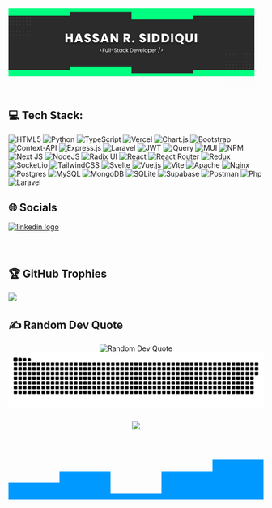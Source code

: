 <svg width="676" height="221" viewBox="0 0 676 221" fill="none" xmlns="http://www.w3.org/2000/svg">
<g clip-path="url(#clip0_1_4917)">
<rect width="652" height="180" fill="#2A2B2A"/>
<g filter="url(#filter0_d_1_4917)">
<path d="M170.44 67.536V90H164.968V80.752H156.456V90H150.984V67.536H156.456V76.336H164.968V67.536H170.44ZM190.294 86.032H181.91L180.566 90H174.838L182.966 67.536H189.302L197.43 90H191.638L190.294 86.032ZM188.886 81.808L186.102 73.584L183.35 81.808H188.886ZM209.952 90.224C208.309 90.224 206.837 89.9573 205.536 89.424C204.235 88.8907 203.189 88.1013 202.4 87.056C201.632 86.0107 201.227 84.752 201.184 83.28H207.008C207.093 84.112 207.381 84.752 207.872 85.2C208.363 85.6267 209.003 85.84 209.792 85.84C210.603 85.84 211.243 85.6587 211.712 85.296C212.181 84.912 212.416 84.3893 212.416 83.728C212.416 83.1733 212.224 82.7147 211.84 82.352C211.477 81.9893 211.019 81.6907 210.464 81.456C209.931 81.2213 209.163 80.9547 208.16 80.656C206.709 80.208 205.525 79.76 204.608 79.312C203.691 78.864 202.901 78.2027 202.24 77.328C201.579 76.4533 201.248 75.312 201.248 73.904C201.248 71.8133 202.005 70.1813 203.52 69.008C205.035 67.8133 207.008 67.216 209.44 67.216C211.915 67.216 213.909 67.8133 215.424 69.008C216.939 70.1813 217.749 71.824 217.856 73.936H211.936C211.893 73.2107 211.627 72.6453 211.136 72.24C210.645 71.8133 210.016 71.6 209.248 71.6C208.587 71.6 208.053 71.7813 207.648 72.144C207.243 72.4853 207.04 72.9867 207.04 73.648C207.04 74.3733 207.381 74.9387 208.064 75.344C208.747 75.7493 209.813 76.1867 211.264 76.656C212.715 77.1467 213.888 77.616 214.784 78.064C215.701 78.512 216.491 79.1627 217.152 80.016C217.813 80.8693 218.144 81.968 218.144 83.312C218.144 84.592 217.813 85.7547 217.152 86.8C216.512 87.8453 215.573 88.6773 214.336 89.296C213.099 89.9147 211.637 90.224 209.952 90.224ZM231.56 90.224C229.917 90.224 228.445 89.9573 227.144 89.424C225.842 88.8907 224.797 88.1013 224.008 87.056C223.24 86.0107 222.834 84.752 222.792 83.28H228.616C228.701 84.112 228.989 84.752 229.48 85.2C229.97 85.6267 230.61 85.84 231.4 85.84C232.21 85.84 232.85 85.6587 233.32 85.296C233.789 84.912 234.024 84.3893 234.024 83.728C234.024 83.1733 233.832 82.7147 233.448 82.352C233.085 81.9893 232.626 81.6907 232.072 81.456C231.538 81.2213 230.77 80.9547 229.768 80.656C228.317 80.208 227.133 79.76 226.216 79.312C225.298 78.864 224.509 78.2027 223.848 77.328C223.186 76.4533 222.856 75.312 222.856 73.904C222.856 71.8133 223.613 70.1813 225.128 69.008C226.642 67.8133 228.616 67.216 231.048 67.216C233.522 67.216 235.517 67.8133 237.032 69.008C238.546 70.1813 239.357 71.824 239.464 73.936H233.544C233.501 73.2107 233.234 72.6453 232.744 72.24C232.253 71.8133 231.624 71.6 230.856 71.6C230.194 71.6 229.661 71.7813 229.256 72.144C228.85 72.4853 228.648 72.9867 228.648 73.648C228.648 74.3733 228.989 74.9387 229.672 75.344C230.354 75.7493 231.421 76.1867 232.872 76.656C234.322 77.1467 235.496 77.616 236.392 78.064C237.309 78.512 238.098 79.1627 238.76 80.016C239.421 80.8693 239.752 81.968 239.752 83.312C239.752 84.592 239.421 85.7547 238.76 86.8C238.12 87.8453 237.181 88.6773 235.944 89.296C234.706 89.9147 233.245 90.224 231.56 90.224ZM259.023 86.032H250.639L249.295 90H243.567L251.695 67.536H258.031L266.159 90H260.367L259.023 86.032ZM257.615 81.808L254.831 73.584L252.079 81.808H257.615ZM290.649 90H285.177L276.025 76.144V90H270.553V67.536H276.025L285.177 81.456V67.536H290.649V90ZM316.693 90L312.021 81.52H310.709V90H305.237V67.536H314.421C316.191 67.536 317.695 67.8453 318.933 68.464C320.191 69.0827 321.13 69.936 321.749 71.024C322.367 72.0907 322.677 73.2853 322.677 74.608C322.677 76.1013 322.25 77.4347 321.397 78.608C320.565 79.7813 319.327 80.6133 317.685 81.104L322.869 90H316.693ZM310.709 77.648H314.101C315.103 77.648 315.85 77.4027 316.341 76.912C316.853 76.4213 317.109 75.728 317.109 74.832C317.109 73.9787 316.853 73.3067 316.341 72.816C315.85 72.3253 315.103 72.08 314.101 72.08H310.709V77.648ZM330.592 90.256C329.632 90.256 328.842 89.9787 328.224 89.424C327.626 88.848 327.328 88.144 327.328 87.312C327.328 86.4587 327.626 85.744 328.224 85.168C328.842 84.592 329.632 84.304 330.592 84.304C331.53 84.304 332.298 84.592 332.896 85.168C333.514 85.744 333.824 86.4587 333.824 87.312C333.824 88.144 333.514 88.848 332.896 89.424C332.298 89.9787 331.53 90.256 330.592 90.256ZM355.812 90.224C354.169 90.224 352.697 89.9573 351.396 89.424C350.095 88.8907 349.049 88.1013 348.26 87.056C347.492 86.0107 347.087 84.752 347.044 83.28H352.868C352.953 84.112 353.241 84.752 353.732 85.2C354.223 85.6267 354.863 85.84 355.652 85.84C356.463 85.84 357.103 85.6587 357.572 85.296C358.041 84.912 358.276 84.3893 358.276 83.728C358.276 83.1733 358.084 82.7147 357.7 82.352C357.337 81.9893 356.879 81.6907 356.324 81.456C355.791 81.2213 355.023 80.9547 354.02 80.656C352.569 80.208 351.385 79.76 350.468 79.312C349.551 78.864 348.761 78.2027 348.1 77.328C347.439 76.4533 347.108 75.312 347.108 73.904C347.108 71.8133 347.865 70.1813 349.38 69.008C350.895 67.8133 352.868 67.216 355.3 67.216C357.775 67.216 359.769 67.8133 361.284 69.008C362.799 70.1813 363.609 71.824 363.716 73.936H357.796C357.753 73.2107 357.487 72.6453 356.996 72.24C356.505 71.8133 355.876 71.6 355.108 71.6C354.447 71.6 353.913 71.7813 353.508 72.144C353.103 72.4853 352.9 72.9867 352.9 73.648C352.9 74.3733 353.241 74.9387 353.924 75.344C354.607 75.7493 355.673 76.1867 357.124 76.656C358.575 77.1467 359.748 77.616 360.644 78.064C361.561 78.512 362.351 79.1627 363.012 80.016C363.673 80.8693 364.004 81.968 364.004 83.312C364.004 84.592 363.673 85.7547 363.012 86.8C362.372 87.8453 361.433 88.6773 360.196 89.296C358.959 89.9147 357.497 90.224 355.812 90.224ZM374.763 67.536V90H369.291V67.536H374.763ZM389.065 67.536C391.433 67.536 393.502 68.0053 395.273 68.944C397.044 69.8827 398.409 71.2053 399.369 72.912C400.35 74.5973 400.841 76.5493 400.841 78.768C400.841 80.9653 400.35 82.9173 399.369 84.624C398.409 86.3307 397.033 87.6533 395.241 88.592C393.47 89.5307 391.412 90 389.065 90H380.649V67.536H389.065ZM388.713 85.264C390.782 85.264 392.393 84.6987 393.545 83.568C394.697 82.4373 395.273 80.8373 395.273 78.768C395.273 76.6987 394.697 75.088 393.545 73.936C392.393 72.784 390.782 72.208 388.713 72.208H386.121V85.264H388.713ZM414.235 67.536C416.603 67.536 418.672 68.0053 420.443 68.944C422.214 69.8827 423.579 71.2053 424.539 72.912C425.52 74.5973 426.011 76.5493 426.011 78.768C426.011 80.9653 425.52 82.9173 424.539 84.624C423.579 86.3307 422.203 87.6533 420.411 88.592C418.64 89.5307 416.582 90 414.235 90H405.819V67.536H414.235ZM413.883 85.264C415.952 85.264 417.563 84.6987 418.715 83.568C419.867 82.4373 420.443 80.8373 420.443 78.768C420.443 76.6987 419.867 75.088 418.715 73.936C417.563 72.784 415.952 72.208 413.883 72.208H411.291V85.264H413.883ZM436.461 67.536V90H430.989V67.536H436.461ZM458.346 93.84L455.466 89.968C454.613 90.1387 453.781 90.224 452.97 90.224C450.858 90.224 448.917 89.7333 447.146 88.752C445.397 87.7707 444 86.4053 442.954 84.656C441.93 82.8853 441.418 80.9013 441.418 78.704C441.418 76.5067 441.93 74.5333 442.954 72.784C444 71.0347 445.397 69.6693 447.146 68.688C448.917 67.7067 450.858 67.216 452.97 67.216C455.082 67.216 457.013 67.7067 458.762 68.688C460.533 69.6693 461.92 71.0347 462.922 72.784C463.946 74.5333 464.458 76.5067 464.458 78.704C464.458 80.624 464.064 82.384 463.274 83.984C462.506 85.5627 461.429 86.8747 460.042 87.92L464.97 93.84H458.346ZM447.018 78.704C447.018 80.688 447.552 82.2773 448.618 83.472C449.706 84.6453 451.157 85.232 452.97 85.232C454.762 85.232 456.192 84.6347 457.258 83.44C458.346 82.2453 458.89 80.6667 458.89 78.704C458.89 76.72 458.346 75.1413 457.258 73.968C456.192 72.7733 454.762 72.176 452.97 72.176C451.157 72.176 449.706 72.7627 448.618 73.936C447.552 75.1093 447.018 76.6987 447.018 78.704ZM474.861 67.536V80.976C474.861 82.32 475.192 83.3547 475.853 84.08C476.515 84.8053 477.485 85.168 478.765 85.168C480.045 85.168 481.027 84.8053 481.709 84.08C482.392 83.3547 482.733 82.32 482.733 80.976V67.536H488.205V80.944C488.205 82.9493 487.779 84.6453 486.925 86.032C486.072 87.4187 484.92 88.464 483.469 89.168C482.04 89.872 480.44 90.224 478.669 90.224C476.899 90.224 475.309 89.8827 473.901 89.2C472.515 88.496 471.416 87.4507 470.605 86.064C469.795 84.656 469.389 82.9493 469.389 80.944V67.536H474.861ZM499.44 67.536V90H493.968V67.536H499.44Z" fill="white"/>
</g>
<g filter="url(#filter1_d_1_4917)">
<path d="M245.55 114.096L242.176 110.876L245.55 107.67H247.16L243.772 110.876L247.16 114.096H245.55ZM255.36 106.242V107.278H251.118V110.568H254.562V111.604H251.118V116H249.844V106.242H255.36ZM263.702 108.328V116H262.428V114.866C262.186 115.258 261.845 115.566 261.406 115.79C260.977 116.005 260.501 116.112 259.978 116.112C259.381 116.112 258.844 115.991 258.368 115.748C257.892 115.496 257.514 115.123 257.234 114.628C256.964 114.133 256.828 113.531 256.828 112.822V108.328H258.088V112.654C258.088 113.41 258.28 113.993 258.662 114.404C259.045 114.805 259.568 115.006 260.23 115.006C260.912 115.006 261.448 114.796 261.84 114.376C262.232 113.956 262.428 113.345 262.428 112.542V108.328H263.702ZM267.127 105.64V116H265.853V105.64H267.127ZM270.573 105.64V116H269.299V105.64H270.573ZM278.064 110.33V111.408H272.478V110.33H278.064ZM283.549 116.098C282.905 116.098 282.326 115.986 281.813 115.762C281.309 115.529 280.912 115.211 280.623 114.81C280.334 114.399 280.184 113.928 280.175 113.396H281.533C281.58 113.853 281.766 114.241 282.093 114.558C282.429 114.866 282.914 115.02 283.549 115.02C284.156 115.02 284.632 114.871 284.977 114.572C285.332 114.264 285.509 113.872 285.509 113.396C285.509 113.023 285.406 112.719 285.201 112.486C284.996 112.253 284.739 112.075 284.431 111.954C284.123 111.833 283.708 111.702 283.185 111.562C282.541 111.394 282.023 111.226 281.631 111.058C281.248 110.89 280.917 110.629 280.637 110.274C280.366 109.91 280.231 109.425 280.231 108.818C280.231 108.286 280.366 107.815 280.637 107.404C280.908 106.993 281.286 106.676 281.771 106.452C282.266 106.228 282.83 106.116 283.465 106.116C284.38 106.116 285.126 106.345 285.705 106.802C286.293 107.259 286.624 107.866 286.699 108.622H285.299C285.252 108.249 285.056 107.922 284.711 107.642C284.366 107.353 283.908 107.208 283.339 107.208C282.807 107.208 282.373 107.348 282.037 107.628C281.701 107.899 281.533 108.281 281.533 108.776C281.533 109.131 281.631 109.42 281.827 109.644C282.032 109.868 282.28 110.041 282.569 110.162C282.868 110.274 283.283 110.405 283.815 110.554C284.459 110.731 284.977 110.909 285.369 111.086C285.761 111.254 286.097 111.52 286.377 111.884C286.657 112.239 286.797 112.724 286.797 113.34C286.797 113.816 286.671 114.264 286.419 114.684C286.167 115.104 285.794 115.445 285.299 115.706C284.804 115.967 284.221 116.098 283.549 116.098ZM290.226 109.378V113.9C290.226 114.273 290.305 114.539 290.464 114.698C290.622 114.847 290.898 114.922 291.29 114.922H292.228V116H291.08C290.37 116 289.838 115.837 289.484 115.51C289.129 115.183 288.952 114.647 288.952 113.9V109.378H287.958V108.328H288.952V106.396H290.226V108.328H292.228V109.378H290.226ZM293.295 112.136C293.295 111.352 293.454 110.666 293.771 110.078C294.089 109.481 294.523 109.019 295.073 108.692C295.633 108.365 296.254 108.202 296.935 108.202C297.607 108.202 298.191 108.347 298.685 108.636C299.18 108.925 299.549 109.289 299.791 109.728V108.328H301.079V116H299.791V114.572C299.539 115.02 299.161 115.393 298.657 115.692C298.163 115.981 297.584 116.126 296.921 116.126C296.24 116.126 295.624 115.958 295.073 115.622C294.523 115.286 294.089 114.815 293.771 114.208C293.454 113.601 293.295 112.911 293.295 112.136ZM299.791 112.15C299.791 111.571 299.675 111.067 299.441 110.638C299.208 110.209 298.891 109.882 298.489 109.658C298.097 109.425 297.663 109.308 297.187 109.308C296.711 109.308 296.277 109.42 295.885 109.644C295.493 109.868 295.181 110.195 294.947 110.624C294.714 111.053 294.597 111.557 294.597 112.136C294.597 112.724 294.714 113.237 294.947 113.676C295.181 114.105 295.493 114.437 295.885 114.67C296.277 114.894 296.711 115.006 297.187 115.006C297.663 115.006 298.097 114.894 298.489 114.67C298.891 114.437 299.208 114.105 299.441 113.676C299.675 113.237 299.791 112.729 299.791 112.15ZM302.756 112.15C302.756 111.357 302.915 110.666 303.232 110.078C303.55 109.481 303.988 109.019 304.548 108.692C305.118 108.365 305.766 108.202 306.494 108.202C307.437 108.202 308.212 108.431 308.818 108.888C309.434 109.345 309.84 109.98 310.036 110.792H308.664C308.534 110.325 308.277 109.957 307.894 109.686C307.521 109.415 307.054 109.28 306.494 109.28C305.766 109.28 305.178 109.532 304.73 110.036C304.282 110.531 304.058 111.235 304.058 112.15C304.058 113.074 304.282 113.788 304.73 114.292C305.178 114.796 305.766 115.048 306.494 115.048C307.054 115.048 307.521 114.917 307.894 114.656C308.268 114.395 308.524 114.021 308.664 113.536H310.036C309.831 114.32 309.42 114.95 308.804 115.426C308.188 115.893 307.418 116.126 306.494 116.126C305.766 116.126 305.118 115.963 304.548 115.636C303.988 115.309 303.55 114.847 303.232 114.25C302.915 113.653 302.756 112.953 302.756 112.15ZM316.02 116L313.01 112.612V116H311.736V105.64H313.01V111.73L315.964 108.328H317.742L314.13 112.15L317.756 116H316.02ZM325.712 106.242C326.776 106.242 327.695 106.443 328.47 106.844C329.254 107.236 329.851 107.801 330.262 108.538C330.682 109.275 330.892 110.143 330.892 111.142C330.892 112.141 330.682 113.009 330.262 113.746C329.851 114.474 329.254 115.034 328.47 115.426C327.695 115.809 326.776 116 325.712 116H322.674V106.242H325.712ZM325.712 114.95C326.972 114.95 327.933 114.619 328.596 113.956C329.258 113.284 329.59 112.346 329.59 111.142C329.59 109.929 329.254 108.981 328.582 108.3C327.919 107.619 326.962 107.278 325.712 107.278H323.948V114.95H325.712ZM339.572 111.87C339.572 112.113 339.558 112.369 339.53 112.64H333.398C333.445 113.396 333.701 113.989 334.168 114.418C334.644 114.838 335.218 115.048 335.89 115.048C336.441 115.048 336.898 114.922 337.262 114.67C337.635 114.409 337.897 114.063 338.046 113.634H339.418C339.213 114.371 338.802 114.973 338.186 115.44C337.57 115.897 336.805 116.126 335.89 116.126C335.162 116.126 334.509 115.963 333.93 115.636C333.361 115.309 332.913 114.847 332.586 114.25C332.259 113.643 332.096 112.943 332.096 112.15C332.096 111.357 332.255 110.661 332.572 110.064C332.889 109.467 333.333 109.009 333.902 108.692C334.481 108.365 335.143 108.202 335.89 108.202C336.618 108.202 337.262 108.361 337.822 108.678C338.382 108.995 338.811 109.434 339.11 109.994C339.418 110.545 339.572 111.17 339.572 111.87ZM338.256 111.604C338.256 111.119 338.149 110.703 337.934 110.358C337.719 110.003 337.425 109.737 337.052 109.56C336.688 109.373 336.282 109.28 335.834 109.28C335.19 109.28 334.639 109.485 334.182 109.896C333.734 110.307 333.477 110.876 333.412 111.604H338.256ZM344.11 114.824L346.49 108.328H347.848L344.838 116H343.354L340.344 108.328H341.716L344.11 114.824ZM356.101 111.87C356.101 112.113 356.087 112.369 356.059 112.64H349.927C349.974 113.396 350.231 113.989 350.697 114.418C351.173 114.838 351.747 115.048 352.419 115.048C352.97 115.048 353.427 114.922 353.791 114.67C354.165 114.409 354.426 114.063 354.575 113.634H355.947C355.742 114.371 355.331 114.973 354.715 115.44C354.099 115.897 353.334 116.126 352.419 116.126C351.691 116.126 351.038 115.963 350.459 115.636C349.89 115.309 349.442 114.847 349.115 114.25C348.789 113.643 348.625 112.943 348.625 112.15C348.625 111.357 348.784 110.661 349.101 110.064C349.419 109.467 349.862 109.009 350.431 108.692C351.01 108.365 351.673 108.202 352.419 108.202C353.147 108.202 353.791 108.361 354.351 108.678C354.911 108.995 355.341 109.434 355.639 109.994C355.947 110.545 356.101 111.17 356.101 111.87ZM354.785 111.604C354.785 111.119 354.678 110.703 354.463 110.358C354.249 110.003 353.955 109.737 353.581 109.56C353.217 109.373 352.811 109.28 352.363 109.28C351.719 109.28 351.169 109.485 350.711 109.896C350.263 110.307 350.007 110.876 349.941 111.604H354.785ZM359.057 105.64V116H357.783V105.64H359.057ZM364.574 116.126C363.856 116.126 363.202 115.963 362.614 115.636C362.036 115.309 361.578 114.847 361.242 114.25C360.916 113.643 360.752 112.943 360.752 112.15C360.752 111.366 360.92 110.675 361.256 110.078C361.602 109.471 362.068 109.009 362.656 108.692C363.244 108.365 363.902 108.202 364.63 108.202C365.358 108.202 366.016 108.365 366.604 108.692C367.192 109.009 367.654 109.467 367.99 110.064C368.336 110.661 368.508 111.357 368.508 112.15C368.508 112.943 368.331 113.643 367.976 114.25C367.631 114.847 367.16 115.309 366.562 115.636C365.965 115.963 365.302 116.126 364.574 116.126ZM364.574 115.006C365.032 115.006 365.461 114.899 365.862 114.684C366.264 114.469 366.586 114.147 366.828 113.718C367.08 113.289 367.206 112.766 367.206 112.15C367.206 111.534 367.085 111.011 366.842 110.582C366.6 110.153 366.282 109.835 365.89 109.63C365.498 109.415 365.074 109.308 364.616 109.308C364.15 109.308 363.72 109.415 363.328 109.63C362.946 109.835 362.638 110.153 362.404 110.582C362.171 111.011 362.054 111.534 362.054 112.15C362.054 112.775 362.166 113.303 362.39 113.732C362.624 114.161 362.932 114.483 363.314 114.698C363.697 114.903 364.117 115.006 364.574 115.006ZM371.457 109.742C371.709 109.303 372.083 108.939 372.577 108.65C373.081 108.351 373.665 108.202 374.327 108.202C375.009 108.202 375.625 108.365 376.175 108.692C376.735 109.019 377.174 109.481 377.491 110.078C377.809 110.666 377.967 111.352 377.967 112.136C377.967 112.911 377.809 113.601 377.491 114.208C377.174 114.815 376.735 115.286 376.175 115.622C375.625 115.958 375.009 116.126 374.327 116.126C373.674 116.126 373.095 115.981 372.591 115.692C372.097 115.393 371.719 115.025 371.457 114.586V119.64H370.183V108.328H371.457V109.742ZM376.665 112.136C376.665 111.557 376.549 111.053 376.315 110.624C376.082 110.195 375.765 109.868 375.363 109.644C374.971 109.42 374.537 109.308 374.061 109.308C373.595 109.308 373.161 109.425 372.759 109.658C372.367 109.882 372.05 110.213 371.807 110.652C371.574 111.081 371.457 111.581 371.457 112.15C371.457 112.729 371.574 113.237 371.807 113.676C372.05 114.105 372.367 114.437 372.759 114.67C373.161 114.894 373.595 115.006 374.061 115.006C374.537 115.006 374.971 114.894 375.363 114.67C375.765 114.437 376.082 114.105 376.315 113.676C376.549 113.237 376.665 112.724 376.665 112.136ZM386.644 111.87C386.644 112.113 386.63 112.369 386.602 112.64H380.47C380.517 113.396 380.774 113.989 381.24 114.418C381.716 114.838 382.29 115.048 382.962 115.048C383.513 115.048 383.97 114.922 384.334 114.67C384.708 114.409 384.969 114.063 385.118 113.634H386.49C386.285 114.371 385.874 114.973 385.258 115.44C384.642 115.897 383.877 116.126 382.962 116.126C382.234 116.126 381.581 115.963 381.002 115.636C380.433 115.309 379.985 114.847 379.658 114.25C379.332 113.643 379.168 112.943 379.168 112.15C379.168 111.357 379.327 110.661 379.644 110.064C379.962 109.467 380.405 109.009 380.974 108.692C381.553 108.365 382.216 108.202 382.962 108.202C383.69 108.202 384.334 108.361 384.894 108.678C385.454 108.995 385.884 109.434 386.182 109.994C386.49 110.545 386.644 111.17 386.644 111.87ZM385.328 111.604C385.328 111.119 385.221 110.703 385.006 110.358C384.792 110.003 384.498 109.737 384.124 109.56C383.76 109.373 383.354 109.28 382.906 109.28C382.262 109.28 381.712 109.485 381.254 109.896C380.806 110.307 380.55 110.876 380.484 111.604H385.328ZM389.6 109.574C389.824 109.135 390.141 108.795 390.552 108.552C390.972 108.309 391.481 108.188 392.078 108.188V109.504H391.742C390.314 109.504 389.6 110.279 389.6 111.828V116H388.326V108.328H389.6V109.574ZM402.041 102.812L398.205 118.38H396.945L400.767 102.812H402.041ZM404.177 107.67H405.787L409.175 110.876L405.787 114.096H404.177L407.565 110.876L404.177 107.67Z" fill="white"/>
</g>
<g opacity="0.1">
<circle cx="3.5" cy="7.5" r="1.5" fill="#D2D6DB"/>
<circle cx="12.5" cy="7.5" r="1.5" fill="#D2D6DB"/>
<circle cx="21.5" cy="7.5" r="1.5" fill="#D2D6DB"/>
<circle cx="30.5" cy="7.5" r="1.5" fill="#D2D6DB"/>
<circle cx="39.5" cy="7.5" r="1.5" fill="#D2D6DB"/>
<circle cx="48.5" cy="7.5" r="1.5" fill="#D2D6DB"/>
<circle cx="57.5" cy="7.5" r="1.5" fill="#D2D6DB"/>
<circle cx="3.5" cy="16.5" r="1.5" fill="#D2D6DB"/>
<circle cx="12.5" cy="16.5" r="1.5" fill="#D2D6DB"/>
<circle cx="21.5" cy="16.5" r="1.5" fill="#D2D6DB"/>
<circle cx="30.5" cy="16.5" r="1.5" fill="#D2D6DB"/>
<circle cx="39.5" cy="16.5" r="1.5" fill="#D2D6DB"/>
<circle cx="48.5" cy="16.5" r="1.5" fill="#D2D6DB"/>
<circle cx="57.5" cy="16.5" r="1.5" fill="#D2D6DB"/>
<circle cx="3.5" cy="25.5" r="1.5" fill="#D2D6DB"/>
<circle cx="12.5" cy="25.5" r="1.5" fill="#D2D6DB"/>
<circle cx="21.5" cy="25.5" r="1.5" fill="#D2D6DB"/>
<circle cx="30.5" cy="25.5" r="1.5" fill="#D2D6DB"/>
<circle cx="39.5" cy="25.5" r="1.5" fill="#D2D6DB"/>
<circle cx="48.5" cy="25.5" r="1.5" fill="#D2D6DB"/>
<circle cx="57.5" cy="25.5" r="1.5" fill="#D2D6DB"/>
<circle cx="3.5" cy="34.5" r="1.5" fill="#D2D6DB"/>
<circle cx="12.5" cy="34.5" r="1.5" fill="#D2D6DB"/>
<circle cx="21.5" cy="34.5" r="1.5" fill="#D2D6DB"/>
<circle cx="30.5" cy="34.5" r="1.5" fill="#D2D6DB"/>
<circle cx="39.5" cy="34.5" r="1.5" fill="#D2D6DB"/>
<circle cx="48.5" cy="34.5" r="1.5" fill="#D2D6DB"/>
<circle cx="57.5" cy="34.5" r="1.5" fill="#D2D6DB"/>
<circle cx="3.5" cy="43.5" r="1.5" fill="#D2D6DB"/>
<circle cx="12.5" cy="43.5" r="1.5" fill="#D2D6DB"/>
<circle cx="21.5" cy="43.5" r="1.5" fill="#D2D6DB"/>
<circle cx="30.5" cy="43.5" r="1.5" fill="#D2D6DB"/>
<circle cx="39.5" cy="43.5" r="1.5" fill="#D2D6DB"/>
<circle cx="48.5" cy="43.5" r="1.5" fill="#D2D6DB"/>
<circle cx="57.5" cy="43.5" r="1.5" fill="#D2D6DB"/>
<circle cx="3.5" cy="52.5" r="1.5" fill="#D2D6DB"/>
<circle cx="12.5" cy="52.5" r="1.5" fill="#D2D6DB"/>
<circle cx="21.5" cy="52.5" r="1.5" fill="#D2D6DB"/>
<circle cx="30.5" cy="52.5" r="1.5" fill="#D2D6DB"/>
<circle cx="39.5" cy="52.5" r="1.5" fill="#D2D6DB"/>
<circle cx="48.5" cy="52.5" r="1.5" fill="#D2D6DB"/>
<circle cx="57.5" cy="52.5" r="1.5" fill="#D2D6DB"/>
<circle cx="3.5" cy="61.5" r="1.5" fill="#D2D6DB"/>
<circle cx="12.5" cy="61.5" r="1.5" fill="#D2D6DB"/>
<circle cx="21.5" cy="61.5" r="1.5" fill="#D2D6DB"/>
<circle cx="30.5" cy="61.5" r="1.5" fill="#D2D6DB"/>
<circle cx="39.5" cy="61.5" r="1.5" fill="#D2D6DB"/>
<circle cx="48.5" cy="61.5" r="1.5" fill="#D2D6DB"/>
<circle cx="57.5" cy="61.5" r="1.5" fill="#D2D6DB"/>
<circle cx="3.5" cy="70.5" r="1.5" fill="#D2D6DB"/>
<circle cx="12.5" cy="70.5" r="1.5" fill="#D2D6DB"/>
<circle cx="21.5" cy="70.5" r="1.5" fill="#D2D6DB"/>
<circle cx="30.5" cy="70.5" r="1.5" fill="#D2D6DB"/>
<circle cx="39.5" cy="70.5" r="1.5" fill="#D2D6DB"/>
<circle cx="48.5" cy="70.5" r="1.5" fill="#D2D6DB"/>
<circle cx="57.5" cy="70.5" r="1.5" fill="#D2D6DB"/>
</g>
</g>
<g opacity="0.1">
<circle cx="577.5" cy="122.5" r="1.5" fill="#D2D6DB"/>
<circle cx="586.5" cy="122.5" r="1.5" fill="#D2D6DB"/>
<circle cx="595.5" cy="122.5" r="1.5" fill="#D2D6DB"/>
<circle cx="604.5" cy="122.5" r="1.5" fill="#D2D6DB"/>
<circle cx="613.5" cy="122.5" r="1.5" fill="#D2D6DB"/>
<circle cx="622.5" cy="122.5" r="1.5" fill="#D2D6DB"/>
<circle cx="631.5" cy="122.5" r="1.5" fill="#D2D6DB"/>
<circle cx="640.5" cy="122.5" r="1.5" fill="#D2D6DB"/>
<circle cx="649.5" cy="122.5" r="1.5" fill="#D2D6DB"/>
<circle cx="658.5" cy="122.5" r="1.5" fill="#D2D6DB"/>
<circle cx="667.5" cy="122.5" r="1.5" fill="#D2D6DB"/>
<circle cx="577.5" cy="131.5" r="1.5" fill="#D2D6DB"/>
<circle cx="586.5" cy="131.5" r="1.5" fill="#D2D6DB"/>
<circle cx="595.5" cy="131.5" r="1.5" fill="#D2D6DB"/>
<circle cx="604.5" cy="131.5" r="1.5" fill="#D2D6DB"/>
<circle cx="613.5" cy="131.5" r="1.5" fill="#D2D6DB"/>
<circle cx="622.5" cy="131.5" r="1.5" fill="#D2D6DB"/>
<circle cx="631.5" cy="131.5" r="1.5" fill="#D2D6DB"/>
<circle cx="640.5" cy="131.5" r="1.5" fill="#D2D6DB"/>
<circle cx="649.5" cy="131.5" r="1.5" fill="#D2D6DB"/>
<circle cx="658.5" cy="131.5" r="1.5" fill="#D2D6DB"/>
<circle cx="667.5" cy="131.5" r="1.5" fill="#D2D6DB"/>
<circle cx="577.5" cy="140.5" r="1.5" fill="#D2D6DB"/>
<circle cx="586.5" cy="140.5" r="1.5" fill="#D2D6DB"/>
<circle cx="595.5" cy="140.5" r="1.5" fill="#D2D6DB"/>
<circle cx="604.5" cy="140.5" r="1.5" fill="#D2D6DB"/>
<circle cx="613.5" cy="140.5" r="1.5" fill="#D2D6DB"/>
<circle cx="622.5" cy="140.5" r="1.5" fill="#D2D6DB"/>
<circle cx="631.5" cy="140.5" r="1.5" fill="#D2D6DB"/>
<circle cx="640.5" cy="140.5" r="1.5" fill="#D2D6DB"/>
<circle cx="649.5" cy="140.5" r="1.5" fill="#D2D6DB"/>
<circle cx="658.5" cy="140.5" r="1.5" fill="#D2D6DB"/>
<circle cx="667.5" cy="140.5" r="1.5" fill="#D2D6DB"/>
<circle cx="577.5" cy="149.5" r="1.5" fill="#D2D6DB"/>
<circle cx="586.5" cy="149.5" r="1.5" fill="#D2D6DB"/>
<circle cx="595.5" cy="149.5" r="1.5" fill="#D2D6DB"/>
<circle cx="604.5" cy="149.5" r="1.5" fill="#D2D6DB"/>
<circle cx="613.5" cy="149.5" r="1.5" fill="#D2D6DB"/>
<circle cx="622.5" cy="149.5" r="1.5" fill="#D2D6DB"/>
<circle cx="631.5" cy="149.5" r="1.5" fill="#D2D6DB"/>
<circle cx="640.5" cy="149.5" r="1.5" fill="#D2D6DB"/>
<circle cx="649.5" cy="149.5" r="1.5" fill="#D2D6DB"/>
<circle cx="658.5" cy="149.5" r="1.5" fill="#D2D6DB"/>
<circle cx="667.5" cy="149.5" r="1.5" fill="#D2D6DB"/>
<circle cx="577.5" cy="158.5" r="1.5" fill="#D2D6DB"/>
<circle cx="586.5" cy="158.5" r="1.5" fill="#D2D6DB"/>
<circle cx="595.5" cy="158.5" r="1.5" fill="#D2D6DB"/>
<circle cx="604.5" cy="158.5" r="1.5" fill="#D2D6DB"/>
<circle cx="613.5" cy="158.5" r="1.5" fill="#D2D6DB"/>
<circle cx="622.5" cy="158.5" r="1.5" fill="#D2D6DB"/>
<circle cx="631.5" cy="158.5" r="1.5" fill="#D2D6DB"/>
<circle cx="640.5" cy="158.5" r="1.5" fill="#D2D6DB"/>
<circle cx="649.5" cy="158.5" r="1.5" fill="#D2D6DB"/>
<circle cx="658.5" cy="158.5" r="1.5" fill="#D2D6DB"/>
<circle cx="667.5" cy="158.5" r="1.5" fill="#D2D6DB"/>
<circle cx="577.5" cy="167.5" r="1.5" fill="#D2D6DB"/>
<circle cx="586.5" cy="167.5" r="1.5" fill="#D2D6DB"/>
<circle cx="595.5" cy="167.5" r="1.5" fill="#D2D6DB"/>
<circle cx="604.5" cy="167.5" r="1.5" fill="#D2D6DB"/>
<circle cx="613.5" cy="167.5" r="1.5" fill="#D2D6DB"/>
<circle cx="622.5" cy="167.5" r="1.5" fill="#D2D6DB"/>
<circle cx="631.5" cy="167.5" r="1.5" fill="#D2D6DB"/>
<circle cx="640.5" cy="167.5" r="1.5" fill="#D2D6DB"/>
<circle cx="649.5" cy="167.5" r="1.5" fill="#D2D6DB"/>
<circle cx="658.5" cy="167.5" r="1.5" fill="#D2D6DB"/>
<circle cx="667.5" cy="167.5" r="1.5" fill="#D2D6DB"/>
<circle cx="577.5" cy="176.5" r="1.5" fill="#D2D6DB"/>
<circle cx="586.5" cy="176.5" r="1.5" fill="#D2D6DB"/>
<circle cx="595.5" cy="176.5" r="1.5" fill="#D2D6DB"/>
<circle cx="604.5" cy="176.5" r="1.5" fill="#D2D6DB"/>
<circle cx="613.5" cy="176.5" r="1.5" fill="#D2D6DB"/>
<circle cx="622.5" cy="176.5" r="1.5" fill="#D2D6DB"/>
<circle cx="631.5" cy="176.5" r="1.5" fill="#D2D6DB"/>
<circle cx="640.5" cy="176.5" r="1.5" fill="#D2D6DB"/>
<circle cx="649.5" cy="176.5" r="1.5" fill="#D2D6DB"/>
<circle cx="658.5" cy="176.5" r="1.5" fill="#D2D6DB"/>
<circle cx="667.5" cy="176.5" r="1.5" fill="#D2D6DB"/>
<circle cx="577.5" cy="185.5" r="1.5" fill="#D2D6DB"/>
<circle cx="586.5" cy="185.5" r="1.5" fill="#D2D6DB"/>
<circle cx="595.5" cy="185.5" r="1.5" fill="#D2D6DB"/>
<circle cx="604.5" cy="185.5" r="1.5" fill="#D2D6DB"/>
<circle cx="613.5" cy="185.5" r="1.5" fill="#D2D6DB"/>
<circle cx="622.5" cy="185.5" r="1.5" fill="#D2D6DB"/>
<circle cx="631.5" cy="185.5" r="1.5" fill="#D2D6DB"/>
<circle cx="640.5" cy="185.5" r="1.5" fill="#D2D6DB"/>
<circle cx="649.5" cy="185.5" r="1.5" fill="#D2D6DB"/>
<circle cx="658.5" cy="185.5" r="1.5" fill="#D2D6DB"/>
<circle cx="667.5" cy="185.5" r="1.5" fill="#D2D6DB"/>
<circle cx="577.5" cy="194.5" r="1.5" fill="#D2D6DB"/>
<circle cx="586.5" cy="194.5" r="1.5" fill="#D2D6DB"/>
<circle cx="595.5" cy="194.5" r="1.5" fill="#D2D6DB"/>
<circle cx="604.5" cy="194.5" r="1.5" fill="#D2D6DB"/>
<circle cx="613.5" cy="194.5" r="1.5" fill="#D2D6DB"/>
<circle cx="622.5" cy="194.5" r="1.5" fill="#D2D6DB"/>
<circle cx="631.5" cy="194.5" r="1.5" fill="#D2D6DB"/>
<circle cx="640.5" cy="194.5" r="1.5" fill="#D2D6DB"/>
<circle cx="649.5" cy="194.5" r="1.5" fill="#D2D6DB"/>
<circle cx="658.5" cy="194.5" r="1.5" fill="#D2D6DB"/>
<circle cx="667.5" cy="194.5" r="1.5" fill="#D2D6DB"/>
<circle cx="577.5" cy="203.5" r="1.5" fill="#D2D6DB"/>
<circle cx="586.5" cy="203.5" r="1.5" fill="#D2D6DB"/>
<circle cx="595.5" cy="203.5" r="1.5" fill="#D2D6DB"/>
<circle cx="604.5" cy="203.5" r="1.5" fill="#D2D6DB"/>
<circle cx="613.5" cy="203.5" r="1.5" fill="#D2D6DB"/>
<circle cx="622.5" cy="203.5" r="1.5" fill="#D2D6DB"/>
<circle cx="631.5" cy="203.5" r="1.5" fill="#D2D6DB"/>
<circle cx="640.5" cy="203.5" r="1.5" fill="#D2D6DB"/>
<circle cx="649.5" cy="203.5" r="1.5" fill="#D2D6DB"/>
<circle cx="658.5" cy="203.5" r="1.5" fill="#D2D6DB"/>
<circle cx="667.5" cy="203.5" r="1.5" fill="#D2D6DB"/>
<circle cx="577.5" cy="212.5" r="1.5" fill="#D2D6DB"/>
<circle cx="586.5" cy="212.5" r="1.5" fill="#D2D6DB"/>
<circle cx="595.5" cy="212.5" r="1.5" fill="#D2D6DB"/>
<circle cx="604.5" cy="212.5" r="1.5" fill="#D2D6DB"/>
<circle cx="613.5" cy="212.5" r="1.5" fill="#D2D6DB"/>
<circle cx="622.5" cy="212.5" r="1.5" fill="#D2D6DB"/>
<circle cx="631.5" cy="212.5" r="1.5" fill="#D2D6DB"/>
<circle cx="640.5" cy="212.5" r="1.5" fill="#D2D6DB"/>
<circle cx="649.5" cy="212.5" r="1.5" fill="#D2D6DB"/>
<circle cx="658.5" cy="212.5" r="1.5" fill="#D2D6DB"/>
<circle cx="667.5" cy="212.5" r="1.5" fill="#D2D6DB"/>
</g>
<path fill-rule="evenodd" clip-rule="evenodd" d="M0 156L0 164H163V156H326V172H489V164H652V180H489H326H163H0L0 156Z" fill="#00FF80"/>
<path fill-rule="evenodd" clip-rule="evenodd" d="M652 30V20L489 20V30L326 30V10L163 10V20L-2.19345e-05 20V-1.43051e-06L163 -1.43051e-06V-1.43051e-06L326 -1.43051e-06V-1.43051e-06L489 -1.43051e-06V-1.43051e-06L652 -1.43051e-06V-1.43051e-06V30Z" fill="#00FF80"/>
<defs>
<filter id="filter0_d_1_4917" x="146.984" y="67.216" width="356.456" height="34.624" filterUnits="userSpaceOnUse" color-interpolation-filters="sRGB">
<feFlood flood-opacity="0" result="BackgroundImageFix"/>
<feColorMatrix in="SourceAlpha" type="matrix" values="0 0 0 0 0 0 0 0 0 0 0 0 0 0 0 0 0 0 127 0" result="hardAlpha"/>
<feOffset dy="4"/>
<feGaussianBlur stdDeviation="2"/>
<feComposite in2="hardAlpha" operator="out"/>
<feColorMatrix type="matrix" values="0 0 0 0 0 0 0 0 0 0 0 0 0 0 0 0 0 0 0.25 0"/>
<feBlend mode="normal" in2="BackgroundImageFix" result="effect1_dropShadow_1_4917"/>
<feBlend mode="normal" in="SourceGraphic" in2="effect1_dropShadow_1_4917" result="shape"/>
</filter>
<filter id="filter1_d_1_4917" x="238.176" y="102.812" width="174.999" height="24.828" filterUnits="userSpaceOnUse" color-interpolation-filters="sRGB">
<feFlood flood-opacity="0" result="BackgroundImageFix"/>
<feColorMatrix in="SourceAlpha" type="matrix" values="0 0 0 0 0 0 0 0 0 0 0 0 0 0 0 0 0 0 127 0" result="hardAlpha"/>
<feOffset dy="4"/>
<feGaussianBlur stdDeviation="2"/>
<feComposite in2="hardAlpha" operator="out"/>
<feColorMatrix type="matrix" values="0 0 0 0 0 0 0 0 0 0 0 0 0 0 0 0 0 0 0.25 0"/>
<feBlend mode="normal" in2="BackgroundImageFix" result="effect1_dropShadow_1_4917"/>
<feBlend mode="normal" in="SourceGraphic" in2="effect1_dropShadow_1_4917" result="shape"/>
</filter>
<clipPath id="clip0_1_4917">
<rect width="652" height="180" fill="white"/>
</clipPath>
</defs>
</svg>



 ## 💻 Tech Stack:

![HTML5](https://img.shields.io/badge/html5-%23E34F26.svg?style=for-the-badge&logo=html5&logoColor=white) ![Python](https://img.shields.io/badge/python-3670A0?style=for-the-badge&logo=python&logoColor=ffdd54) ![TypeScript](https://img.shields.io/badge/typescript-%23007ACC.svg?style=for-the-badge&logo=typescript&logoColor=white) ![Vercel](https://img.shields.io/badge/vercel-%23000000.svg?style=for-the-badge&logo=vercel&logoColor=white) ![Chart.js](https://img.shields.io/badge/chart.js-F5788D.svg?style=for-the-badge&logo=chart.js&logoColor=white) ![Bootstrap](https://img.shields.io/badge/bootstrap-%238511FA.svg?style=for-the-badge&logo=bootstrap&logoColor=white) ![Context-API](https://img.shields.io/badge/Context--Api-000000?style=for-the-badge&logo=react) ![Express.js](https://img.shields.io/badge/express.js-%23404d59.svg?style=for-the-badge&logo=express&logoColor=%2361DAFB) ![Laravel](https://img.shields.io/badge/laravel-%23FF2D20.svg?style=for-the-badge&logo=laravel&logoColor=white) ![JWT](https://img.shields.io/badge/JWT-black?style=for-the-badge&logo=JSON%20web%20tokens) ![jQuery](https://img.shields.io/badge/jquery-%230769AD.svg?style=for-the-badge&logo=jquery&logoColor=white) ![MUI](https://img.shields.io/badge/MUI-%230081CB.svg?style=for-the-badge&logo=mui&logoColor=white) ![NPM](https://img.shields.io/badge/NPM-%23CB3837.svg?style=for-the-badge&logo=npm&logoColor=white) ![Next JS](https://img.shields.io/badge/Next-black?style=for-the-badge&logo=next.js&logoColor=white) ![NodeJS](https://img.shields.io/badge/node.js-6DA55F?style=for-the-badge&logo=node.js&logoColor=white) ![Radix UI](https://img.shields.io/badge/radix%20ui-161618.svg?style=for-the-badge&logo=radix-ui&logoColor=white) ![React](https://img.shields.io/badge/react-%2320232a.svg?style=for-the-badge&logo=react&logoColor=%2361DAFB) ![React Router](https://img.shields.io/badge/React_Router-CA4245?style=for-the-badge&logo=react-router&logoColor=white) ![Redux](https://img.shields.io/badge/redux-%23593d88.svg?style=for-the-badge&logo=redux&logoColor=white) ![Socket.io](https://img.shields.io/badge/Socket.io-black?style=for-the-badge&logo=socket.io&badgeColor=010101) ![TailwindCSS](https://img.shields.io/badge/tailwindcss-%2338B2AC.svg?style=for-the-badge&logo=tailwind-css&logoColor=white) ![Svelte](https://img.shields.io/badge/svelte-%23f1413d.svg?style=for-the-badge&logo=svelte&logoColor=white) ![Vue.js](https://img.shields.io/badge/vue.js-%2335495e.svg?style=for-the-badge&logo=vuedotjs&logoColor=%234FC08D) ![Vite](https://img.shields.io/badge/vite-%23646CFF.svg?style=for-the-badge&logo=vite&logoColor=white) ![Apache](https://img.shields.io/badge/apache-%23D42029.svg?style=for-the-badge&logo=apache&logoColor=white) ![Nginx](https://img.shields.io/badge/nginx-%23009639.svg?style=for-the-badge&logo=nginx&logoColor=white) ![Postgres](https://img.shields.io/badge/postgres-%23316192.svg?style=for-the-badge&logo=postgresql&logoColor=white) ![MySQL](https://img.shields.io/badge/mysql-4479A1.svg?style=for-the-badge&logo=mysql&logoColor=white) ![MongoDB](https://img.shields.io/badge/MongoDB-%234ea94b.svg?style=for-the-badge&logo=mongodb&logoColor=white) ![SQLite](https://img.shields.io/badge/sqlite-%2307405e.svg?style=for-the-badge&logo=sqlite&logoColor=white) ![Supabase](https://img.shields.io/badge/Supabase-3ECF8E?style=for-the-badge&logo=supabase&logoColor=white) ![Postman](https://img.shields.io/badge/Postman-FF6C37?style=for-the-badge&logo=postman&logoColor=white) ![Php](https://img.shields.io/badge/Php-777BB3?style=for-the-badge&logo=php&logoColor=white) ![Laravel](https://img.shields.io/badge/Laravel-F05340?style=for-the-badge&logo=laravel&logoColor=white)

## 🌐 Socials

<div align="left">
  <a href="https://www.linkedin.com/in/hassan-rasool-siddiqui" target="_blank">
    <img src="https://img.shields.io/static/v1?message=LinkedIn&logo=linkedin&label=&color=0077B5&logoColor=white&labelColor=&style=for-the-badge" height="35" alt="linkedin logo"  />
  </a>
</div>

###

<br clear="both">

## 🏆 GitHub Trophies

![](https://github-profile-trophy.vercel.app/?username=hassanonweb&theme=radical&no-frame=false&no-bg=true&margin-w=4)

## ✍️ Random Dev Quote

<div align="center">
    <img src="https://quotes-github-readme.vercel.app/api?type=horizontal&theme=radical" alt="Random Dev Quote" />
</div>

<picture>
  <source media="(prefers-color-scheme: dark)" srcset="https://raw.githubusercontent.com/hassanonweb/hassanonweb/output/github-snake-dark.svg" />
  <source media="(prefers-color-scheme: light)" srcset="https://raw.githubusercontent.com/hassanonweb/hassanonweb/output/github-snake.svg" />
  <img alt="github-snake" src="https://raw.githubusercontent.com/hassanonweb/hassanonweb/output/github-snake.svg" />
</picture>

###

<div align="center">
  <img src="https://profile-counter.glitch.me/hassanonweb/count.svg?"  />
</div>

###

<svg xmlns="http://www.w3.org/2000/svg" viewBox="0 0 1440 320"><path fill="#0099ff" fill-opacity="1" d="M0,32L0,224L288,224L288,160L576,160L576,288L864,288L864,160L1152,160L1152,96L1440,96L1440,320L1152,320L1152,320L864,320L864,320L576,320L576,320L288,320L288,320L0,320L0,320Z"></path></svg>

